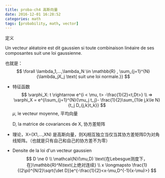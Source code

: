 ```yaml
---
title: proba-ch4 高斯向量
date: 2016-12-01 16:28:52
categories: math
tags: [probability, math, vector]
---
```


定义

Un vecteur aléatoire est dit gaussien si toute combinaison linéaire de ses composantes suit une loi gaussienne.

也就是：
$$
\forall \lambda_1,...,\lambda_N \in \mathbb{R} , \sum_{j=1}^{N}{\lambda_jX_j \text{ suit une loi normale.}}
$$

- 特征函数
  $$
  \varphi_X: t \rightarrow e^{i < \mu, t> -\frac{1}{2}<t,Dt>} \\
  => \varphi_X = e^{i\sum_{j=1}^{N}{\mu_j t_j}- \frac{1}{2}\sum_{1\le j,k\le N}{t_j D_{j,k}t_k}}
  $$
  $\mu$, le vecteur moyenne, 平均向量

  D, la matrice de covariances de X, 协方差矩阵

- 理论，X=(X1,…,XN) 是高斯向量，则Xj相互独立当仅当其协方差矩阵D为对角线矩阵。（也就是只有自己和自己的协方差不为零）

- Densite de la loi d'un vecteur gaussien
  $$
  D \ne 0 \\
  \mathcal{N}(\mu,D) \text{在Lebesgue测度下，在}\mathbb{R}^N\text{上绝对连续} \\
  x \longmapsto \frac{1}{(2\pi)^{N/2}\sqrt{\det D}}e^{-\frac{1}{2}<x-\mu,D^{-1}(x-\mu)>}
  $$
